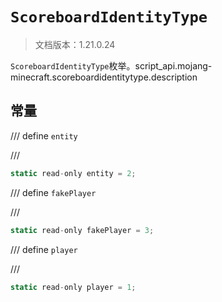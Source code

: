 # `ScoreboardIdentityType`

> 文档版本：1.21.0.24

`ScoreboardIdentityType`枚举。script_api.mojang-minecraft.scoreboardidentitytype.description

## 常量

/// define
`entity`


///

```js
static read-only entity = 2;
```


/// define
`fakePlayer`


///

```js
static read-only fakePlayer = 3;
```


/// define
`player`


///

```js
static read-only player = 1;
```

